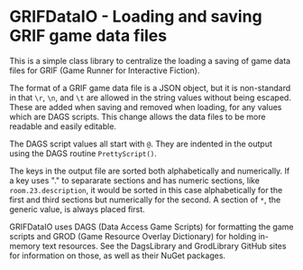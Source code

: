 # GRIFDataIO - Loading and saving GRIF game data files

This is a simple class library to centralize the loading a saving of game data files for GRIF (Game Runner for Interactive Fiction).

The format of a GRIF game data file is a JSON object, but it is non-standard in that `\r`, `\n`, and `\t` are allowed in the string values without being escaped. These are added when saving and removed when loading, for any values which are DAGS scripts. This change allows the data files to be more readable and easily editable.

The DAGS script values all start with `@`. They are indented in the output using the DAGS routine `PrettyScript()`.

The keys in the output file are sorted both alphabetically and numerically. If a key uses "." to separarate sections and has numeric sections, like `room.23.description`, it would be sorted in this case alphabetically for the first and third sections but numerically for the second. A section of `*`, the generic value, is always placed first.

GRIFDataIO uses DAGS (Data Access Game Scripts) for formatting the game scripts and GROD (Game Resource Overlay Dictionary) for holding in-memory text resources. See the DagsLibrary and GrodLibrary GitHub sites for information on those, as well as their NuGet packages.